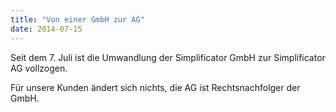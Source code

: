 ```yaml
---
title: "Von einer GmbH zur AG"
date: 2014-07-15
---
```


Seit dem 7. Juli ist die Umwandlung der Simplificator GmbH zur Simplificator AG vollzogen.

Für unsere Kunden ändert sich nichts, die AG ist Rechtsnachfolger der GmbH.
